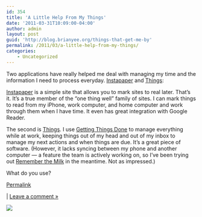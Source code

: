 ```yaml
---
id: 354
title: 'A Little Help From My Things'
date: '2011-03-31T10:09:00-04:00'
author: admin
layout: post
guid: 'http://blog.brianyee.org/things-that-get-me-by'
permalink: /2011/03/a-little-help-from-my-things/
categories:
    - Uncategorized
---
```


Two applications have really helped me deal with managing my time and the information I need to process everyday. [Instapaper](http://instapaper.com) and [Things](http://culturedcode.com/things/):

[Instapaper](http://instapaper.com) is a simple site that allows you to mark sites to real later. That’s it. It’s a true member of the “one thing well” family of sites. I can mark things to read from my iPhone, work computer, and home computer and work through them when I have time. It even has great integration with Google Reader.

The second is [Things](http://culturedcode.com/things/). I use [Getting Things Done](http://en.wikipedia.org/wiki/Getting_Things_Done) to manage everything while at work, keeping things out of my head and out of my inbox to manage my next actions and when things are due. It’s a great piece of software. (However, it lacks syncing between my phone and another computer — a feature the team is actively working on, so I’ve been trying out [Remember the Milk](http://www.rememberthemilk.com/) in the meantime. Not as impressed.)

What do you use?

[Permalink](http://blog.brianyee.org/things-that-get-me-by)

 | [Leave a comment »](http://blog.brianyee.org/things-that-get-me-by#comment)

![](http://feeds.feedburner.com/~r/brianyee/LmTz/~4/e6jz6-52f5U)